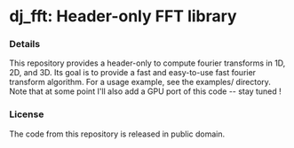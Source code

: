 # dj_fft: Header-only FFT library

### Details

This repository provides a header-only to compute fourier transforms in 1D, 2D, and 3D. Its goal is to provide a fast and 
easy-to-use fast fourier transform algorithm. For a usage example, see the examples/ directory. 
Note that at some point I'll also add a GPU port of this code -- stay tuned !

### License

The code from this repository is released in public domain.
